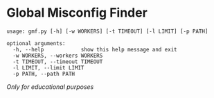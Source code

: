 # Global Misconfig Finder

```
usage: gmf.py [-h] [-w WORKERS] [-t TIMEOUT] [-l LIMIT] [-p PATH]

optional arguments:
  -h, --help            show this help message and exit
  -w WORKERS, --workers WORKERS
  -t TIMEOUT, --timeout TIMEOUT
  -l LIMIT, --limit LIMIT
  -p PATH, --path PATH
```

_Only for educational purposes_
